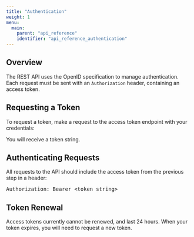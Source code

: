 ```yaml
---
title: "Authentication"
weight: 1
menu:
  main:
    parent: "api_reference"
    identifier: "api_reference_authentication"
---
```


## Overview 
The REST API uses the OpenID specification to manage authentication. Each request must be sent with an `Authorization` header, containing an access token.

## Requesting a Token
To request a token, make a request to the access token endpoint with your credentials:

You will receive a token string.

## Authenticating Requests
All requests to the API should include the access token from the previous step in a header:

<pre>
Authorization: Bearer &lt;token string&gt;
</pre>

## Token Renewal
Access tokens currently cannot be renewed, and last 24 hours. When your token expires, you will need to request a new token.